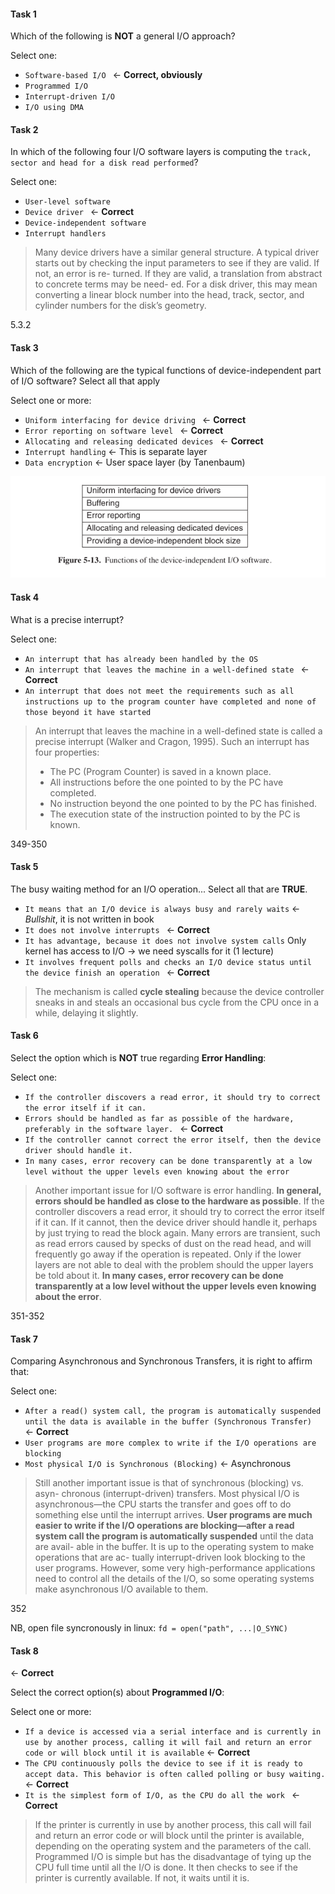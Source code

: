 #### Task 1

Which of the following is **NOT** a general I/O approach?

Select one:
- ```Software-based I/O ``` <- **Correct, obviously**
- ```Programmed I/O```
- ```Interrupt-driven I/O```
- ```I/O using DMA```

#### Task 2 

In which of the following four I/O software layers is computing the ```track, sector and head for a disk read performed```?

Select one:
- ```User-level software```
- ```Device driver ``` <- **Correct**
- ```Device-independent software```
- ```Interrupt handlers```

> Many device drivers have a similar general structure. A typical driver starts out by checking the input parameters to see if they are valid. If not, an error is re- turned. If they are valid, a translation from abstract to concrete terms may be need- ed. For a disk driver, this may mean converting a linear block number into the head, track, sector, and cylinder numbers for the disk’s geometry.

5.3.2

#### Task 3

Which of the following are the typical functions of device-independent part of I/O software? Select all that apply

Select one or more:
- ```Uniform interfacing for device driving ```  <- **Correct**
- ```Error reporting on software level ```  <- **Correct**
- ```Allocating and releasing dedicated devices ``` <- **Correct**
- ```Interrupt handling``` <- This is separate layer
- ```Data encryption``` <- User space layer (by Tanenbaum)

![dev](device-independent.png)

#### Task 4

What is a precise interrupt?

Select one:
- ```An interrupt that has already been handled by the OS```
- ```An interrupt that leaves the machine in a well-defined state ``` <- **Correct**
- ```An interrupt that does not meet the requirements such as all instructions up to the program counter have completed and none of those beyond it have started```

> An interrupt that leaves the machine in a well-defined state is called a precise
interrupt (Walker and Cragon, 1995). Such an interrupt has four properties:
> * The PC (Program Counter) is saved in a known place.
> * All instructions before the one pointed to by the PC have completed.
> * No instruction beyond the one pointed to by the PC has finished.
> * The execution state of the instruction pointed to by the PC is known.

349-350

#### Task 5

The busy waiting method for an I/O operation... Select all that are **TRUE**.
- ```It means that an I/O device is always busy and rarely waits``` <- _Bullshit_, it is not written in book 
- ```It does not involve interrupts ``` <- **Correct**
- ```It has advantage, because it does not involve system calls``` Only kernel has access to I/O -> we need syscalls for it (1 lecture)
- ```It involves frequent polls and checks an I/O device status until the device finish an operation ``` <- **Correct**

> The mechanism is called **cycle stealing** because the device controller sneaks in and steals an occasional bus cycle from the CPU once in a while, delaying it slightly. 

#### Task 6


Select the option which is **NOT** true regarding **Error Handling**:

Select one:
- ```If the controller discovers a read error, it should try to correct the error itself if it can.```
- ```Errors should be handled as far as possible of the hardware, preferably in the software layer. ``` <- **Correct**
- ```If the controller cannot correct the error itself, then the device driver should handle it.```
- ```In many cases, error recovery can be done transparently at a low level without the upper levels even knowing about the error```


> Another important issue for I/O software is error handling. **In general, errors should be handled as close to the hardware as possible**. If the controller discovers a read error, it should try to correct the error itself if it can. If it cannot, then the device driver should handle it, perhaps by just trying to read the block again. Many errors are transient, such as read errors caused by specks of dust on the read head, and will frequently go away if the operation is repeated. Only if the lower layers are not able to deal with the problem should the upper layers be told about it. **In many cases, error recovery can be done transparently at a low level without the upper levels even knowing about the error**.

351-352

#### Task 7


Comparing Asynchronous and Synchronous Transfers, it is right to affirm that:

Select one:
- ```After a read() system call, the program is automatically suspended until the data is available in the buffer (Synchronous Transfer) ``` <- **Correct**
- ```User programs are more complex to write if the I/O operations are blocking```
- ```Most physical I/O is Synchronous (Blocking)``` <- Asynchronous

> Still another important issue is that of synchronous (blocking) vs. asyn- chronous (interrupt-driven) transfers. Most physical I/O is asynchronous—the CPU starts the transfer and goes off to do something else until the interrupt arrives. **User programs are much easier to write if the I/O operations are blocking—after a read system call the program is automatically suspended** until the data are avail- able in the buffer. It is up to the operating system to make operations that are ac- tually interrupt-driven look blocking to the user programs. However, some very high-performance applications need to control all the details of the I/O, so some operating systems make asynchronous I/O available to them.

352

NB, open file syncronously in linux: ```fd = open("path", ...|O_SYNC)```


#### Task 8
<- **Correct**

Select the correct option(s) about **Programmed I/O**:

Select one or more:
- ```If a device is accessed via a serial interface and is currently in use by another process, calling it will fail and return an error code or will block until it is available``` <- **Correct**
- ```The CPU continuously polls the device to see if it is ready to accept data. This behavior is often called polling or busy waiting. ``` <- **Correct**
- ```It is the simplest form of I/O, as the CPU do all the work ``` <- **Correct**

>  If the printer is currently in use by another process, this call will fail and return an error code or will block until the printer is available, depending on the operating system and the parameters of the call.
> Programmed I/O is simple but has the disadvantage of tying up the CPU full time until all the I/O is done.
> It then checks to see if the printer is currently available. If not, it waits until it is. 
